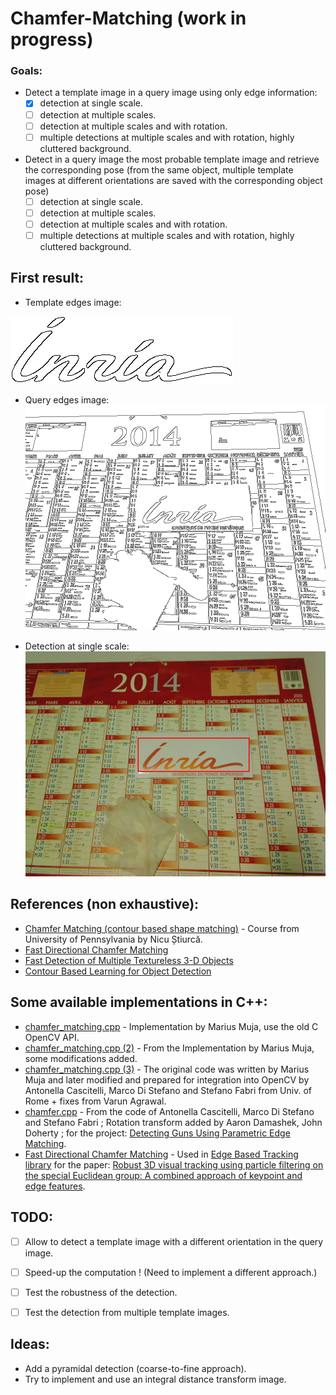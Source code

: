 # Chamfer-Matching (work in progress)

### Goals:
- Detect a template image in a query image using only edge information:
  - [x] detection at single scale.
  - [ ] detection at multiple scales.
  - [ ] detection at multiple scales and with rotation.
  - [ ] multiple detections at multiple scales and with rotation, highly cluttered background.
- Detect in a query image the most probable template image and retrieve the corresponding pose (from the same object, multiple template images at different orientations are saved with the corresponding object pose)
  - [ ] detection at single scale.
  - [ ] detection at multiple scales.
  - [ ] detection at multiple scales and with rotation.
  - [ ] multiple detections at multiple scales and with rotation, highly cluttered background.

## First result:
* Template edges image:

![Template edges image](/results/Edge_template.png "Template edges image")

* Query edges image:
![Query edges image](/results/Edge_query.png "Query edges image")

* Detection at single scale:
![Detection at single scale](/results/Simple_test_result_single_scale.png "Detection at single scale")

## References (non exhaustive):
* [Chamfer Matching (contour based shape matching)] - Course from University of Pennsylvania by Nicu Știurcă.
* [Fast Directional Chamfer Matching]
* [Fast Detection of Multiple Textureless 3-D Objects]
* [Contour Based Learning for Object Detection]

## Some available implementations in C++:
* [chamfer_matching.cpp] - Implementation by Marius Muja, use the old C OpenCV API.
* [chamfer_matching.cpp (2)] - From the Implementation by Marius Muja, some modifications added.
* [chamfer_matching.cpp (3)] - The original code was written by Marius Muja and later modified and prepared for integration into OpenCV by Antonella Cascitelli, Marco Di Stefano and Stefano Fabri from Univ. of Rome + fixes from Varun Agrawal.
* [chamfer.cpp] - From the code of Antonella Cascitelli, Marco Di Stefano and Stefano Fabri ; Rotation transform added by Aaron Damashek, John Doherty ; for the project: [Detecting Guns Using Parametric Edge Matching].
* [Fast Directional Chamfer Matching] - Used in [Edge Based Tracking library] for the paper: [Robust 3D visual tracking using particle filtering on the special Euclidean group: A combined approach of keypoint and edge features].


## TODO:
* [ ] Allow to detect a template image with a different orientation in the query image.
* [ ] Speed-up the computation ! (Need to implement a different approach.)
* [ ] Test the robustness of the detection.
* [ ] Test the detection from multiple template images.


   [Chamfer Matching (contour based shape matching)]: <https://alliance.seas.upenn.edu/~cis581/wiki/Lectures/Fall2013/CIS581-21-13-chamfer-matching.pdf>
   [Fast Directional Chamfer Matching]: <https://www.umiacs.umd.edu/users/vashok/MyPapers/HighlySelectiveConf2010/liu_cvpr2010.pdf>
   [Fast Detection of Multiple Textureless 3-D Objects]: <http://cmp.felk.cvut.cz/~matas/papers/cai-2013-textureless-icvs.pdf>
   [Contour Based Learning for Object Detection]: <ftp://svr-www.eng.cam.ac.uk/pub/reports/shotton_iccv05.pdf>
   [chamfer_matching.cpp]: <http://robots.stanford.edu/teichman/repos/track_classification/src/ros-pkg/chamfer_matching/src/chamfer_matching.cpp>
   [chamfer_matching.cpp (2)]: <https://github.com/wg-perception/transparent_objects/blob/master/src/chamfer_matching/chamfer_matching.cpp>
   [chamfer_matching.cpp (3)]: <https://github.com/varunagrawal/opencv/blob/2.4/modules/contrib/src/chamfermatching.cpp>
   [chamfer.cpp]: <https://github.com/johndoherty/pistol_detection/blob/master/PistolDetection/chamfer.cpp>
   [Detecting Guns Using Parametric Edge Matching]: <http://cvgl.stanford.edu/teaching/cs231a_winter1415/prev/projects/CS231AGun.pdf>
   [Fast Directional Chamfer Matching]: <https://github.com/CognitiveRobotics/object_tracking_2D/tree/master/3rdparty/Fdcm>
   [Edge Based Tracking library]: <https://github.com/CognitiveRobotics/object_tracking_2D>
   [Robust 3D visual tracking using particle filtering on the special Euclidean group: A combined approach of keypoint and edge features]: <https://people.csail.mit.edu/cchoi/pub/Choi12ijrr.pdf>

## Ideas:
* Add a pyramidal detection (coarse-to-fine approach).
* Try to implement and use an integral distance transform image.
